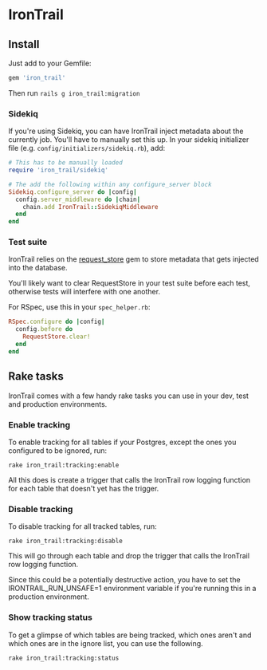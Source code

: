 # IronTrail


## Install

Just add to your Gemfile:

```ruby
gem 'iron_trail'
```

Then run `rails g iron_trail:migration`

### Sidekiq

If you're using Sidekiq, you can have IronTrail inject metadata about the currently job.
You'll have to manually set this up.
In your sidekiq initializer file (e.g. `config/initializers/sidekiq.rb`), add:

```ruby
# This has to be manually loaded
require 'iron_trail/sidekiq'

# The add the following within any configure_server block
Sidekiq.configure_server do |config|
  config.server_middleware do |chain|
    chain.add IronTrail::SidekiqMiddleware
  end
end
```

### Test suite

IronTrail relies on the [request_store][request_store] gem to store metadata that gets injected
into the database.

You'll likely want to clear RequestStore in your test suite before each test,
otherwise tests will interfere with one another.

For RSpec, use this in your `spec_helper.rb`:

```ruby
RSpec.configure do |config|
  config.before do
    RequestStore.clear!
  end
end
```

## Rake tasks

IronTrail comes with a few handy rake tasks you can use in your dev, test and
production environments.

### Enable tracking

To enable tracking for all tables if your Postgres, except the ones you
configured to be ignored, run:

```
rake iron_trail:tracking:enable
```

All this does is create a trigger that calls the IronTrail row logging function
for each table that doesn't yet has the trigger.

### Disable tracking

To disable tracking for all tracked tables, run:

```
rake iron_trail:tracking:disable
```

This will go through each table and drop the trigger that calls the IronTrail
row logging function.

Since this could be a potentially destructive action, you have to set the
IRONTRAIL_RUN_UNSAFE=1 environment variable if you're running this in a
production environment.

### Show tracking status

To get a glimpse of which tables are being tracked, which ones aren't
and which ones are in the ignore list, you can use the following.

```
rake iron_trail:tracking:status
```

[request_store]: https://rubygems.org/gems/request_store
